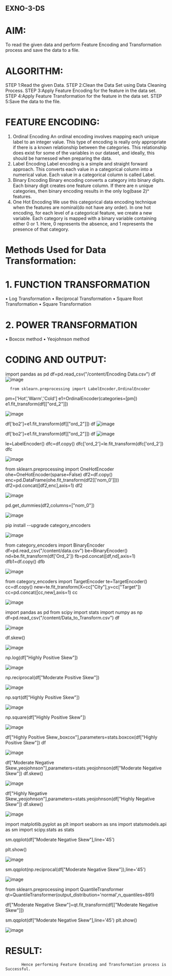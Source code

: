 ## EXNO-3-DS

# AIM:
To read the given data and perform Feature Encoding and Transformation process and save the data to a file.

# ALGORITHM:
STEP 1:Read the given Data.
STEP 2:Clean the Data Set using Data Cleaning Process.
STEP 3:Apply Feature Encoding for the feature in the data set.
STEP 4:Apply Feature Transformation for the feature in the data set.
STEP 5:Save the data to the file.

# FEATURE ENCODING:
1. Ordinal Encoding
An ordinal encoding involves mapping each unique label to an integer value. This type of encoding is really only appropriate if there is a known relationship between the categories. This relationship does exist for some of the variables in our dataset, and ideally, this should be harnessed when preparing the data.
2. Label Encoding
Label encoding is a simple and straight forward approach. This converts each value in a categorical column into a numerical value. Each value in a categorical column is called Label.
3. Binary Encoding
Binary encoding converts a category into binary digits. Each binary digit creates one feature column. If there are n unique categories, then binary encoding results in the only log(base 2)ⁿ features.
4. One Hot Encoding
We use this categorical data encoding technique when the features are nominal(do not have any order). In one hot encoding, for each level of a categorical feature, we create a new variable. Each category is mapped with a binary variable containing either 0 or 1. Here, 0 represents the absence, and 1 represents the presence of that category.

# Methods Used for Data Transformation:
  # 1. FUNCTION TRANSFORMATION
• Log Transformation
• Reciprocal Transformation
• Square Root Transformation
• Square Transformation
  # 2. POWER TRANSFORMATION
• Boxcox method
• Yeojohnson method

# CODING AND OUTPUT:
 import pandas as pd
 df=pd.read_csv("/content/Encoding Data.csv")
 df
      ![image](https://github.com/Nishanth-018/EXNO-3-DS/assets/149347651/d6c38ae3-7ac6-4be0-a73c-63a488cd1be9)

      from sklearn.preprocessing import LabelEncoder,OrdinalEncoder
pm=['Hot','Warm','Cold']
e1=OrdinalEncoder(categories=[pm])
e1.fit_transform(df[["ord_2"]])

![image](https://github.com/Nishanth-018/EXNO-3-DS/assets/149347651/855edb19-e377-4721-90f0-29dc5acc73e8)

df['bo2']=e1.fit_transform(df[["ord_2"]])
df
![image](https://github.com/Nishanth-018/EXNO-3-DS/assets/149347651/c93526c0-ec0f-4855-b7ab-7f850a5636a1)

df['bo2']=e1.fit_transform(df[["ord_2"]])
df
![image](https://github.com/Nishanth-018/EXNO-3-DS/assets/149347651/4e34382d-c2eb-4335-bdcf-575a9984b7cf)

le=LabelEncoder()
dfc=df.copy()
dfc['ord_2']=le.fit_transform(dfc['ord_2'])
dfc

![image](https://github.com/Nishanth-018/EXNO-3-DS/assets/149347651/aa3cb67f-ffab-4f3f-888c-dc80bfb54772)

from sklearn.preprocessing import OneHotEncoder
ohe=OneHotEncoder(sparse=False)
df2=df.copy()
enc=pd.DataFrame(ohe.fit_transform(df2[['nom_0']]))
df2=pd.concat([df2,enc],axis=1)
df2

![image](https://github.com/Nishanth-018/EXNO-3-DS/assets/149347651/580ad1d4-2d7b-49d1-a8d6-05d378945e45)

pd.get_dummies(df2,columns=["nom_0"])

![image](https://github.com/Nishanth-018/EXNO-3-DS/assets/149347651/4759ad8f-7814-4d06-9827-78ab1140844c)

pip install --upgrade category_encoders

![image](https://github.com/Nishanth-018/EXNO-3-DS/assets/149347651/93b7df8c-5d9c-4748-b3ae-e0c5d8da4df2)

from category_encoders import BinaryEncoder
df=pd.read_csv("/content/data.csv")
be=BinaryEncoder()
nd=be.fit_transform(df['Ord_2'])
fb=pd.concat([df,nd],axis=1)
dfb1=df.copy()
dfb

![image](https://github.com/Nishanth-018/EXNO-3-DS/assets/149347651/d808d470-5a64-4fd3-b703-390c5f62c706)

from category_encoders import TargetEncoder
te=TargetEncoder()
cc=df.copy()
new=te.fit_transform(X=cc["City"],y=cc["Target"])
cc=pd.concat([cc,new],axis=1)
cc

![image](https://github.com/Nishanth-018/EXNO-3-DS/assets/149347651/5ed393af-f756-4ef5-964b-282e921ad23b)

import pandas as pd
from scipy import stats
import numpy as np
df=pd.read_csv("/content/Data_to_Transform.csv")
df

![image](https://github.com/Nishanth-018/EXNO-3-DS/assets/149347651/1310e5f1-5b10-4771-81f8-6df78b0ecbb8)

df.skew()

![image](https://github.com/Nishanth-018/EXNO-3-DS/assets/149347651/8f326e15-ef37-49cf-b5ba-25b7853cd4c2)

np.log(df["Highly Positive Skew"])

![image](https://github.com/Nishanth-018/EXNO-3-DS/assets/149347651/937cfbc5-b13d-4465-bbd0-da1aadf639ad)

np.reciprocal(df["Moderate Positive Skew"])

![image](https://github.com/Nishanth-018/EXNO-3-DS/assets/149347651/fe183eb4-1f5e-4f34-a1e2-2a08f651a813)


np.sqrt(df["Highly Positive Skew"])

![image](https://github.com/Nishanth-018/EXNO-3-DS/assets/149347651/53d6337c-285d-4198-bee3-e5e9a657c5b3)

np.square(df["Highly Positive Skew"])

![image](https://github.com/Nishanth-018/EXNO-3-DS/assets/149347651/4f454b7b-25a2-441d-b105-c6b0c3e287a2)

df["Highly Positive Skew_boxcox"],parameters=stats.boxcox(df["Highly Positive Skew"]) 
df

![image](https://github.com/Nishanth-018/EXNO-3-DS/assets/149347651/6ed7c0ae-38ea-42a9-a5c1-0dfa1e50ccfa)

df["Moderate Negative Skew_yeojohnson"],parameters=stats.yeojohnson(df["Moderate Negative Skew"])
df.skew()

![image](https://github.com/Nishanth-018/EXNO-3-DS/assets/149347651/18f1ddc0-7d98-43fc-95ca-3efb65908c4a)

df["Highly Negative Skew_yeojohnson"],parameters=stats.yeojohnson(df["Highly Negative Skew"])
df.skew()

![image](https://github.com/Nishanth-018/EXNO-3-DS/assets/149347651/0448784d-eeae-491f-9cf6-5a34e478fe59)

import matplotlib.pyplot as plt import seaborn as sns import statsmodels.api as sm import scipy.stats as stats

sm.qqplot(df["Moderate Negative Skew"],line='45')

plt.show()

![image](https://github.com/Nishanth-018/EXNO-3-DS/assets/149347651/3c445cdb-f2f6-425a-9d20-98ef8aedf2a7)

sm.qqplot(np.reciprocal(df["Moderate Negative Skew"]),line='45')

![image](https://github.com/Nishanth-018/EXNO-3-DS/assets/149347651/a9474364-442d-460c-b13f-a1430fb43821)

from sklearn.preprocessing import QuantileTransformer
qt=QuantileTransformer(output_distribution='normal',n_quantiles=891)

df["Moderate Negative Skew"]=qt.fit_transform(df[["Moderate Negative Skew"]])

sm.qqplot(df["Moderate Negative Skew"],line='45')
plt.show()

![image](https://github.com/Nishanth-018/EXNO-3-DS/assets/149347651/7c7cfafb-e1d6-4583-961c-1ba4dcdc4235)

# RESULT:
           Hence performing Feature Encoding and Transformation process is Successful.

       


       
